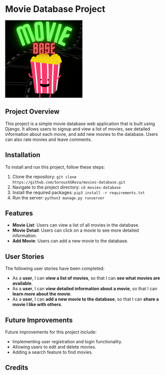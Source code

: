 # Movie Database Project  
<img src="images/moviebase.gif" alt="Moviebase logo" width="250" height="250">



## Project Overview
This project is a simple movie database web application that is built using Django. It allows users to signup and view a list of movies, see detailed information about each movie, and add new movies to the database. Users can also rate movies and leave comments.

## Installation
To install and run this project, follow these steps:

1. Clone the repository: `git clone https://github.com/SoroushGReza/movies-database.git`
2. Navigate to the project directory: `cd movies-database`
3. Install the required packages: `pip3 install -r requirements.txt`
4. Run the server: `python3 manage.py runserver`

## Features
- **Movie List**: Users can view a list of all movies in the database.
- **Movie Detail**: Users can click on a movie to see more detailed information.
- **Add Movie**: Users can add a new movie to the database.

## User Stories
The following user stories have been completed:

- As a **user**, I can **view a list of movies**, so that I can **see what movies are available**.
- As a **user**, I can **view detailed information about a movie**, so that I can **learn more about the movie**.
- As a **user**, I can **add a new movie to the database**, so that I can **share a movie I like with others**.

## Future Improvements
Future improvements for this project include:

- Implementing user registration and login functionality.
- Allowing users to edit and delete movies.
- Adding a search feature to find movies.

## Credits

